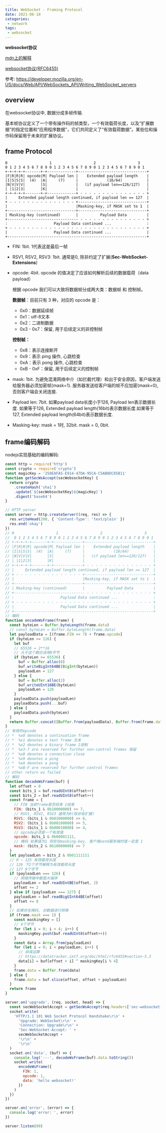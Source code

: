```yaml
---
title: WebSocket - Framing Protocol
date: 2021-06-10
categories:
 - network
tags:
 - websocket
---
```


**websocket协议**

<a href="https://developer.mozilla.org/en-US/docs/Web/API/WebSocket" target="_blank">mdn上的解释</a>

<a href="https://datatracker.ietf.org/doc/html/rfc6455#section-1.2" target="_blank">websocket协议(RFC6455)</a>

参考: https://developer.mozilla.org/en-US/docs/Web/API/WebSockets_API/Writing_WebSocket_servers

## overview

在websocket协议中, 数据分成多帧传输.

基本帧协议定义了一个带有操作码的帧类型，一个有效载荷长度，以及“扩展数据”的指定位置和“应用程序数据”，它们共同定义了“有效载荷数据”。某些位和操作码保留用于未来的扩展协议。

## frame Protocol

    0                   1                   2                   3
    0 1 2 3 4 5 6 7 8 9 0 1 2 3 4 5 6 7 8 9 0 1 2 3 4 5 6 7 8 9 0 1
    +-+-+-+-+-------+-+-------------+-------------------------------+
    |F|R|R|R| opcode|M| Payload len |    Extended payload length    |
    |I|S|S|S|  (4)  |A|     (7)     |             (16/64)           |
    |N|V|V|V|       |S|             |   (if payload len==126/127)   |
    | |1|2|3|       |K|             |                               |
    +-+-+-+-+-------+-+-------------+ - - - - - - - - - - - - - - - +
    |     Extended payload length continued, if payload len == 127  |
    + - - - - - - - - - - - - - - - +-------------------------------+
    |                               |Masking-key, if MASK set to 1  |
    +-------------------------------+-------------------------------+
    | Masking-key (continued)       |          Payload Data         |
    +-------------------------------- - - - - - - - - - - - - - - - +
    :                     Payload Data continued ...                :
    + - - - - - - - - - - - - - - - - - - - - - - - - - - - - - - - +
    |                     Payload Data continued ...                |
    +---------------------------------------------------------------+

- FIN: 1bit. 1代表这是最后一帧

- RSV1, RSV2, RSV3: 1bit. 通常是0, 除非约定了扩展(**Sec-WebSocket-Extensions**)

- opcode: 4bit. opcode 的值决定了应该如何解析后续的数据载荷（data payload）

  根据 opcode 我们可以大致将数据帧分成两大类：数据帧 和 控制帧。

  **数据帧**：目前只有 3 种，对应的 opcode 是：

  - 0x0：数据延续帧
  - 0x1：utf-8文本
  - 0x2：二进制数据
  - 0x3 - 0x7：保留, 用于后续定义的非控制帧

  **控制帧：**

  - 0x8：表示连接断开
  - 0x9：表示 ping 操作, 心跳检查
  - 0xA：表示 pong 操作, 心跳检查
  - 0xB - 0xF：保留, 用于后续定义的控制帧

- mask: 1bit.  为避免混淆网络中介（如拦截代理）和出于安全原因，客户端发送给服务器必须加密帧(mask=1). 服务器发送给客户端的帧不应加密(mask=0), 否则客户端会关闭连接. 

- Payload len: 7bit. 如果payload data长度小于126, Payload len表示数据长度. 如果等于126, Extended payload length(16bit)表示数据长度.如果等于127, Extended payload length(64bit)表示数据长度.

- Masking-key: mask = 1时, 32bit. mask = 0, 0bit.

## frame编码解码

nodejs实现基础的编码解码: 

```js
const http = require('http')
const crypto = require('crypto')
const magicKey = '258EAFA5-E914-47DA-95CA-C5AB0DC85B11'
function getSecWsAccept(secWebsocketKey) {
  return crypto
    .createHash('sha1')
    .update(`${secWebsocketKey}${magicKey}`)
    .digest('base64')
}

// HTTP server
const server = http.createServer((req, res) => {
  res.writeHead(200, { 'Content-Type': 'text/plain' })
  res.end('okay')
})
// 0                   1                   2                   3
//  0 1 2 3 4 5 6 7 8 9 0 1 2 3 4 5 6 7 8 9 0 1 2 3 4 5 6 7 8 9 0 1
// +-+-+-+-+-------+-+-------------+-------------------------------+
// |F|R|R|R| opcode|M| Payload len |    Extended payload length    |
// |I|S|S|S|  (4)  |A|     (7)     |             (16/64)           |
// |N|V|V|V|       |S|             |   (if payload len==126/127)   |
// | |1|2|3|       |K|             |                               |
// +-+-+-+-+-------+-+-------------+ - - - - - - - - - - - - - - - +
// |     Extended payload length continued, if payload len == 127  |
// + - - - - - - - - - - - - - - - +-------------------------------+
// |                               |Masking-key, if MASK set to 1  |
// +-------------------------------+-------------------------------+
// | Masking-key (continued)       |          Payload Data         |
// +-------------------------------- - - - - - - - - - - - - - - - +
// :                     Payload Data continued ...                :
// + - - - - - - - - - - - - - - - - - - - - - - - - - - - - - - - +
// |                     Payload Data continued ...                |
// +---------------------------------------------------------------+
// 编码
function encodeWsFrame(frame) {
  const byteLen = Buffer.byteLength(frame.data)
  // const byteLen = Buffer.byteLength(frame.data)
  let payloadData = [(frame.FIN << 7) + frame.opcode]
  if (byteLen >= 126) {
    let buf
    // 65536 = 2**16
    // 大于这个数应该用8字节
    if (byteLen >= 65536) {
      buf = Buffer.alloc(8)
      buf.writeBigInt64BE(BigInt(byteLen))
      payloadLen = 127
    } else {
      buf = Buffer.alloc(2)
      buf.writeUInt16BE(byteLen)
      payloadLen = 126
    }
    payloadData.push(payloadLen)
    payloadData.push(...buf)
  } else {
    payloadData.push(byteLen)
  }
  return Buffer.concat([Buffer.from(payloadData), Buffer.from(frame.data)])
}
// 有效的opcode
// *  %x0 denotes a continuation frame
// *  %x1 denotes a text frame 文本
// *  %x2 denotes a binary frame 2进制
// *  %x3-7 are reserved for further non-control frames 保留
// *  %x8 denotes a connection close
// *  %x9 denotes a ping
// *  %xA denotes a pong
// *  %xB-F are reserved for further control frames
// other return ws failed
// 解码
function decodeWsFrame(buf) {
  let offset = 0
  const bits_1 = buf.readUInt8(offset++)
  const bits_2 = buf.readUInt8(offset++)
  const frame = {
    // FIN 当前frame是否结束 1结束
    FIN: (bits_1 & 0b10000000) >> 7,
    // RSV1, RSV2, RSV3 通常为0(除非有扩展)
    RSV1: (bits_1 & 0b01000000) >> 6,
    RSV2: (bits_1 & 0b00100000) >> 5,
    RSV3: (bits_1 & 0b00010000) >> 4,
    // opcode必须是一个有效值
    opcode: bits_1 & 0b00001111,
    // 掩码 如果值为1 则存在masking-key. 客户端send服务端时值一定是 1
    mask: (bits_2 & 0b10000000) >> 7
  }
  let payloadLen = bits_2 & 0b01111111
  // 0 ~ 125 有效载荷长度
  // 126 下2个字节解释为有效载荷长度
  // 127 8个字节
  if (payloadLen === 126) {
    // 网络传输中都是大端序
    payloadLen = buf.readUIntBE(offset, 2)
    offset += 2
  } else if (payloadLen === 127) {
    payloadLen = buf.readBigUInt64BE(offset)
    offset += 8
  }
  // 如果存在掩码, 对数据进行转换
  if (frame.mask === 1) {
    const maskingKey = []
    // 4个字节
    for (let i = 0; i < 4; i++) {
      maskingKey.push(buf.readUInt8(offset++))
    }
    const data = Array.from(payloadLen)
    for (let i = 0; i < payloadLen; i++) {
      // 异或运算
      // https://datatracker.ietf.org/doc/html/rfc6455#section-5.3
      data[i] = buf[offset + i] ^ maskingKey[i % 4]
    }
    frame.data = Buffer.from(data)
  } else {
    frame.data = buf.slice(offset, offset + payloadLen)
  }
  return frame
}

server.on('upgrade', (req, socket, head) => {
  const secWebSocketAccept = getSecWsAccept(req.headers['sec-websocket-key'])
  socket.write(
    'HTTP/1.1 101 Web Socket Protocol Handshake\r\n' +
      'Upgrade: WebSocket\r\n' +
      'Connection: Upgrade\r\n' +
      'Sec-WebSocket-Accept: ' +
      secWebSocketAccept +
      '\r\n' +
      '\r\n'
  )
  socket.on('data', (buf) => {
    console.log('---', decodeWsFrame(buf).data.toString())
    socket.write(
      encodeWsFrame({
        FIN: 1,
        opcode: 1,
        data: 'hello websocket!'
      })
    )
  })
})

server.on('error', (error) => {
  console.log('error: ', error)
})

server.listen(80)
```

